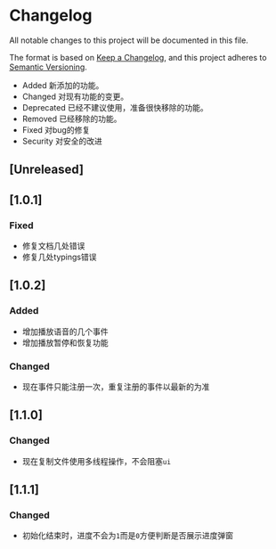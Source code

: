 # Changelog
All notable changes to this project will be documented in this file.

The format is based on [Keep a Changelog](https://keepachangelog.com/en/1.0.0/),
and this project adheres to [Semantic Versioning](https://semver.org/spec/v2.0.0.html).


- Added 新添加的功能。
- Changed 对现有功能的变更。
- Deprecated 已经不建议使用，准备很快移除的功能。
- Removed 已经移除的功能。
- Fixed 对bug的修复
- Security 对安全的改进


## [Unreleased]


## [1.0.1]
### Fixed
- 修复文档几处错误
- 修复几处typings错误

## [1.0.2]
### Added
- 增加播放语音的几个事件
- 增加播放暂停和恢复功能
### Changed
- 现在事件只能注册一次，重复注册的事件以最新的为准

## [1.1.0]
### Changed
- 现在复制文件使用多线程操作，不会阻塞`ui`

## [1.1.1]
### Changed
- 初始化结束时，进度不会为`1`而是`0`方便判断是否展示进度弹窗

